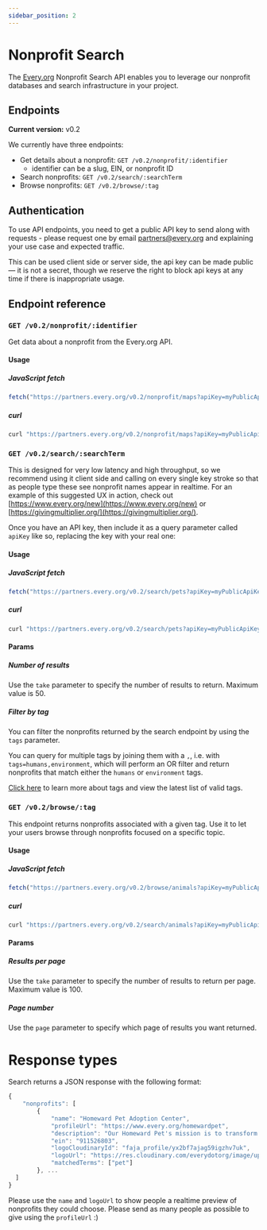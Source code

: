 ```yaml
---
sidebar_position: 2
---
```


# Nonprofit Search

The [Every.org](http://every.org) Nonprofit Search API enables you to leverage
our nonprofit databases and search infrastructure in your project.

## Endpoints

**Current version:** v0.2

We currently have three endpoints:

- Get details about a nonprofit: `GET /v0.2/nonprofit/:identifier`
  - identifier can be a slug, EIN, or nonprofit ID
- Search nonprofits: `GET /v0.2/search/:searchTerm`
- Browse nonprofits: `GET /v0.2/browse/:tag`

## Authentication

To use API endpoints, you need to get a public API key to send along with
requests - please request one by email
[partners@every.org](mailto:partners@every.org) and explaining your use case and
expected traffic.

This can be used client side or server side, the api key can be made public— it
is not a secret, though we reserve the right to block api keys at any time if
there is inappropriate usage.

## Endpoint reference

### `GET /v0.2/nonprofit/:identifier`

Get data about a nonprofit from the Every.org API.

#### Usage

##### JavaScript fetch

```jsx
fetch("https://partners.every.org/v0.2/nonprofit/maps?apiKey=myPublicApiKey");
```

##### curl

```jsx
curl "https://partners.every.org/v0.2/nonprofit/maps?apiKey=myPublicApiKey"
```

### `GET /v0.2/search/:searchTerm`

This is designed for very low latency and high throughput, so we recommend using
it client side and calling on every single key stroke so that as people type
these see nonprofit names appear in realtime. For an example of this suggested
UX in action, check out [https://www.every.org/new](https://www.every.org/new)
or [https://givingmultiplier.org/](https://givingmultiplier.org/).

Once you have an API key, then include it as a query parameter called `apiKey`
like so, replacing the key with your real one:

#### Usage

##### JavaScript fetch

```jsx
fetch("https://partners.every.org/v0.2/search/pets?apiKey=myPublicApiKey");
```

##### curl

```jsx
curl "https://partners.every.org/v0.2/search/pets?apiKey=myPublicApiKey"
```

#### Params

##### Number of results

Use the `take` parameter to specify the number of results to return. Maximum
value is 50.

##### Filter by tag

You can filter the nonprofits returned by the search endpoint by using the
`tags` parameter.

You can query for multiple tags by joining them with a `,`, i.e. with
`tags=humans,environment`, which will perform an OR filter and return nonprofits
that match either the `humans` or `environment` tags.

[Click here](./types#tags) to learn more about tags and view the latest list of
valid tags.

### `GET /v0.2/browse/:tag`

This endpoint returns nonprofits associated with a given tag. Use it to let your
users browse through nonprofits focused on a specific topic.

#### Usage

##### JavaScript fetch

```jsx
fetch("https://partners.every.org/v0.2/browse/animals?apiKey=myPublicApiKey");
```

##### curl

```jsx
curl "https://partners.every.org/v0.2/search/animals?apiKey=myPublicApiKey"
```

#### Params

##### Results per page

Use the `take` parameter to specify the number of results to return per page.
Maximum value is 100.

##### Page number

Use the `page` parameter to specify which page of results you want returned.

# Response types

Search returns a JSON response with the following format:

```jsx
{
	"nonprofits": [
		{
			"name": "Homeward Pet Adoption Center",
			"profileUrl": "https://www.every.org/homewardpet",
			"description": "Our Homeward Pet's mission is to transform the lives of cats and dogs in need through compassionate medical care, positive behavior training, and successful adoption while building a more humane community.",
			"ein": "911526803",
			"logoCloudinaryId": "faja_profile/yx2bf7ajag59igzhv7uk",
			"logoUrl": "https://res.cloudinary.com/everydotorg/image/upload/c_lfill,w_24,h_24,dpr_2/c_crop,ar_24:24/q_auto,f_auto,fl_progressive/faja_profile/yx2bf7ajag59igzhv7uk",
			"matchedTerms": ["pet"]
		}, ...
  ]
}
```

Please use the `name` and `logoUrl` to show people a realtime preview of
nonprofits they could choose. Please send as many people as possible to give
using the `profileUrl` :)
